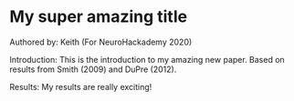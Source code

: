 # My super amazing title

Authored by: Keith
(For NeuroHackademy 2020)

Introduction: This is the introduction to my amazing new paper.
Based on results from Smith (2009) and DuPre (2012).

Results: My results are really exciting!
